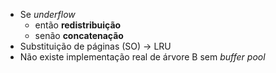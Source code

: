 * Se _underflow_ 
    * então **redistribuição**
    * senão **concatenação**
* Substituição de páginas (SO) -> LRU 
* Não existe implementação real de árvore B sem _buffer pool_
